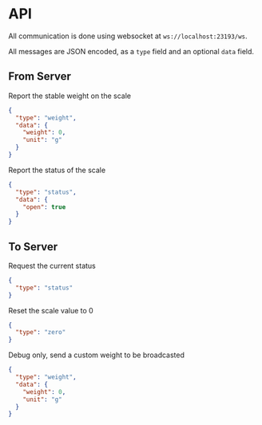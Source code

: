 # API

All communication is done using websocket at `ws://localhost:23193/ws`.

All messages are JSON encoded, as a `type` field and an optional `data` field.

## From Server

Report the stable weight on the scale
```json
{
  "type": "weight",
  "data": {
    "weight": 0,
    "unit": "g"
  }
}
```

Report the status of the scale
```json
{
  "type": "status",
  "data": {
    "open": true
  }
}
```

## To Server

Request the current status
```json
{
  "type": "status"
}
```

Reset the scale value to 0
```json
{
  "type": "zero"
}
```

Debug only, send a custom weight to be broadcasted
```json
{
  "type": "weight",
  "data": {
    "weight": 0,
    "unit": "g"
  }
}
```
